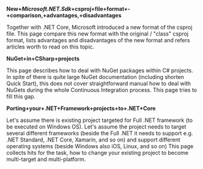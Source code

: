 __New+_Microsoft.NET.Sdk_+csproj+file+format+-+comparison,+advantages,+disadvantages__

Together with .NET Core, Microsoft introduced a new format of the csproj file.
This page compare this new format with the original / "class" csproj format, lists advantages and disadvantages of the new format and refers articles worth to read on this topic.


__NuGet+in+CSharp+projects__

This page describes how to deal with NuGet packages within C# projects.
In spite of there is quite large NuGet documentation (including shorten Quick Start), this does not cover straightforward manual how to deal with NuGets during the whole Continuous Integration process. This page tries to fill this gap.

 
__Porting+your+.NET+Framework+projects+to+.NET+Core__

Let's assume there is existing project targeted for Full .NET framework (to be executed on Windows OS).
Let's assume the project needs to target several different frameworks (beside the Full .NET it needs to support e.g. .NET Standard, .NET Core, Xamarin, and so on) and support different operating systems (beside Windows also iOS, Linux, and so on)
This page collects hits for the task, how to change your existing project to become multi-target and multi-platform.


